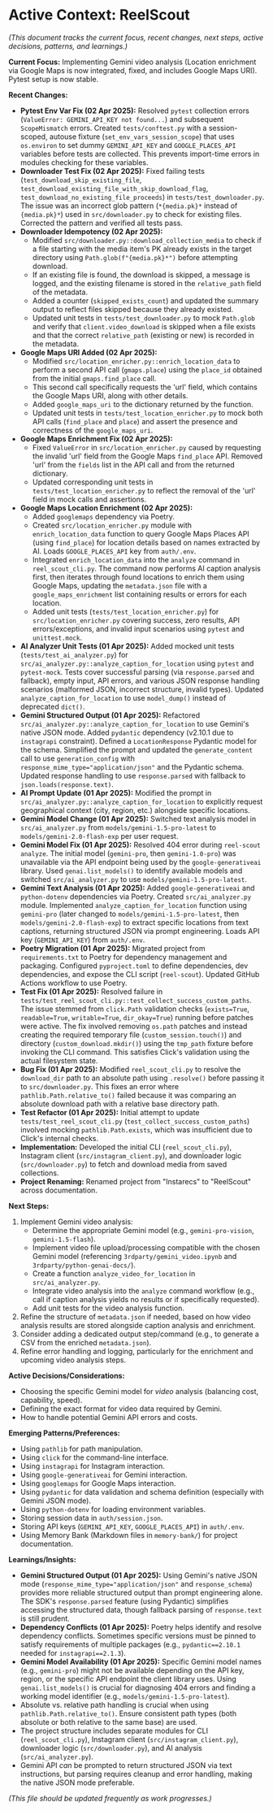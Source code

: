 # Active Context: ReelScout

*(This document tracks the current focus, recent changes, next steps, active decisions, patterns, and learnings.)*

**Current Focus:** Implementing Gemini video analysis (Location enrichment via Google Maps is now integrated, fixed, and includes Google Maps URI). Pytest setup is now stable.

**Recent Changes:**
*   **Pytest Env Var Fix (02 Apr 2025):** Resolved `pytest` collection errors (`ValueError: GEMINI_API_KEY not found...`) and subsequent `ScopeMismatch` errors. Created `tests/conftest.py` with a session-scoped, autouse fixture (`set_env_vars_session_scope`) that uses `os.environ` to set dummy `GEMINI_API_KEY` and `GOOGLE_PLACES_API` variables before tests are collected. This prevents import-time errors in modules checking for these variables.
*   **Downloader Test Fix (02 Apr 2025):** Fixed failing tests (`test_download_skip_existing_file`, `test_download_existing_file_with_skip_download_flag`, `test_download_no_existing_file_proceeds`) in `tests/test_downloader.py`. The issue was an incorrect glob pattern (`*{media.pk}*` instead of `{media.pk}*`) used in `src/downloader.py` to check for existing files. Corrected the pattern and verified all tests pass.
*   **Downloader Idempotency (02 Apr 2025):**
    *   Modified `src/downloader.py::download_collection_media` to check if a file starting with the media item's PK already exists in the target directory using `Path.glob(f"{media.pk}*")` before attempting download.
    *   If an existing file is found, the download is skipped, a message is logged, and the existing filename is stored in the `relative_path` field of the metadata.
    *   Added a counter (`skipped_exists_count`) and updated the summary output to reflect files skipped because they already existed.
    *   Updated unit tests in `tests/test_downloader.py` to mock `Path.glob` and verify that `client.video_download` is skipped when a file exists and that the correct `relative_path` (existing or new) is recorded in the metadata.
*   **Google Maps URI Added (02 Apr 2025):**
    *   Modified `src/location_enricher.py::enrich_location_data` to perform a second API call (`gmaps.place`) using the `place_id` obtained from the initial `gmaps.find_place` call.
    *   This second call specifically requests the 'url' field, which contains the Google Maps URI, along with other details.
    *   Added `google_maps_uri` to the dictionary returned by the function.
    *   Updated unit tests in `tests/test_location_enricher.py` to mock both API calls (`find_place` and `place`) and assert the presence and correctness of the `google_maps_uri`.
*   **Google Maps Enrichment Fix (02 Apr 2025):**
    *   Fixed `ValueError` in `src/location_enricher.py` caused by requesting the invalid 'url' field from the Google Maps `find_place` API. Removed 'url' from the `fields` list in the API call and from the returned dictionary.
    *   Updated corresponding unit tests in `tests/test_location_enricher.py` to reflect the removal of the 'url' field in mock calls and assertions.
*   **Google Maps Location Enrichment (02 Apr 2025):**
    *   Added `googlemaps` dependency via Poetry.
    *   Created `src/location_enricher.py` module with `enrich_location_data` function to query Google Maps Places API (using `find_place`) for location details based on names extracted by AI. Loads `GOOGLE_PLACES_API` key from `auth/.env`.
    *   Integrated `enrich_location_data` into the `analyze` command in `reel_scout_cli.py`. The command now performs AI caption analysis first, then iterates through found locations to enrich them using Google Maps, updating the `metadata.json` file with a `google_maps_enrichment` list containing results or errors for each location.
    *   Added unit tests (`tests/test_location_enricher.py`) for `src/location_enricher.py` covering success, zero results, API errors/exceptions, and invalid input scenarios using `pytest` and `unittest.mock`.
*   **AI Analyzer Unit Tests (01 Apr 2025):** Added mocked unit tests (`tests/test_ai_analyzer.py`) for `src/ai_analyzer.py::analyze_caption_for_location` using `pytest` and `pytest-mock`. Tests cover successful parsing (via `response.parsed` and fallback), empty input, API errors, and various JSON response handling scenarios (malformed JSON, incorrect structure, invalid types). Updated `analyze_caption_for_location` to use `model_dump()` instead of deprecated `dict()`.
*   **Gemini Structured Output (01 Apr 2025):** Refactored `src/ai_analyzer.py::analyze_caption_for_location` to use Gemini's native JSON mode. Added `pydantic` dependency (v2.10.1 due to `instagrapi` constraint). Defined a `LocationResponse` Pydantic model for the schema. Simplified the prompt and updated the `generate_content` call to use `generation_config` with `response_mime_type="application/json"` and the Pydantic schema. Updated response handling to use `response.parsed` with fallback to `json.loads(response.text)`.
*   **AI Prompt Update (01 Apr 2025):** Modified the prompt in `src/ai_analyzer.py::analyze_caption_for_location` to explicitly request geographical context (city, region, etc.) alongside specific locations.
*   **Gemini Model Change (01 Apr 2025):** Switched text analysis model in `src/ai_analyzer.py` from `models/gemini-1.5-pro-latest` to `models/gemini-2.0-flash-exp` per user request.
*   **Gemini Model Fix (01 Apr 2025):** Resolved 404 error during `reel-scout analyze`. The initial model (`gemini-pro`, then `gemini-1.0-pro`) was unavailable via the API endpoint being used by the `google-generativeai` library. Used `genai.list_models()` to identify available models and switched `src/ai_analyzer.py` to use `models/gemini-1.5-pro-latest`.
*   **Gemini Text Analysis (01 Apr 2025):** Added `google-generativeai` and `python-dotenv` dependencies via Poetry. Created `src/ai_analyzer.py` module. Implemented `analyze_caption_for_location` function using `gemini-pro` (later changed to `models/gemini-1.5-pro-latest`, then `models/gemini-2.0-flash-exp`) to extract specific locations from text captions, returning structured JSON via prompt engineering. Loads API key (`GEMINI_API_KEY`) from `auth/.env`.
*   **Poetry Migration (01 Apr 2025):** Migrated project from `requirements.txt` to Poetry for dependency management and packaging. Configured `pyproject.toml` to define dependencies, dev dependencies, and expose the CLI script (`reel-scout`). Updated GitHub Actions workflow to use Poetry.
*   **Test Fix (01 Apr 2025):** Resolved failure in `tests/test_reel_scout_cli.py::test_collect_success_custom_paths`. The issue stemmed from `click.Path` validation checks (`exists=True`, `readable=True`, `writable=True`, `dir_okay=True`) running before patches were active. The fix involved removing `os.path` patches and instead creating the required temporary file (`custom_session.touch()`) and directory (`custom_download.mkdir()`) using the `tmp_path` fixture before invoking the CLI command. This satisfies Click's validation using the actual filesystem state.
*   **Bug Fix (01 Apr 2025):** Modified `reel_scout_cli.py` to resolve the `download_dir` path to an absolute path using `.resolve()` before passing it to `src/downloader.py`. This fixes an error where `pathlib.Path.relative_to()` failed because it was comparing an absolute download path with a relative base directory path.
*   **Test Refactor (01 Apr 2025):** Initial attempt to update `tests/test_reel_scout_cli.py` (`test_collect_success_custom_paths`) involved mocking `pathlib.Path.exists`, which was insufficient due to Click's internal checks.
*   **Implementation:** Developed the initial CLI (`reel_scout_cli.py`), Instagram client (`src/instagram_client.py`), and downloader logic (`src/downloader.py`) to fetch and download media from saved collections.
*   **Project Renaming:** Renamed project from "Instarecs" to "ReelScout" across documentation.

**Next Steps:**
1.  Implement Gemini video analysis:
    *   Determine the appropriate Gemini model (e.g., `gemini-pro-vision`, `gemini-1.5-flash`).
    *   Implement video file upload/processing compatible with the chosen Gemini model (referencing `3rdparty/gemini_video.ipynb` and `3rdparty/python-genai-docs/`).
    *   Create a function `analyze_video_for_location` in `src/ai_analyzer.py`.
    *   Integrate video analysis into the `analyze` command workflow (e.g., call if caption analysis yields no results or if specifically requested).
    *   Add unit tests for the video analysis function.
2.  Refine the structure of `metadata.json` if needed, based on how video analysis results are stored alongside caption analysis and enrichment.
3.  Consider adding a dedicated output step/command (e.g., to generate a CSV from the enriched `metadata.json`).
4.  Refine error handling and logging, particularly for the enrichment and upcoming video analysis steps.

**Active Decisions/Considerations:**
*   Choosing the specific Gemini model for *video* analysis (balancing cost, capability, speed).
*   Defining the exact format for video data required by Gemini.
*   How to handle potential Gemini API errors and costs.

**Emerging Patterns/Preferences:**
*   Using `pathlib` for path manipulation.
*   Using `click` for the command-line interface.
*   Using `instagrapi` for Instagram interaction.
*   Using `google-generativeai` for Gemini interaction.
*   Using `googlemaps` for Google Maps interaction.
*   Using `pydantic` for data validation and schema definition (especially with Gemini JSON mode).
*   Using `python-dotenv` for loading environment variables.
*   Storing session data in `auth/session.json`.
*   Storing API keys (`GEMINI_API_KEY`, `GOOGLE_PLACES_API`) in `auth/.env`.
*   Using Memory Bank (Markdown files in `memory-bank/`) for project documentation.

**Learnings/Insights:**
*   **Gemini Structured Output (01 Apr 2025):** Using Gemini's native JSON mode (`response_mime_type="application/json"` and `response_schema`) provides more reliable structured output than prompt engineering alone. The SDK's `response.parsed` feature (using Pydantic) simplifies accessing the structured data, though fallback parsing of `response.text` is still prudent.
*   **Dependency Conflicts (01 Apr 2025):** Poetry helps identify and resolve dependency conflicts. Sometimes specific versions must be pinned to satisfy requirements of multiple packages (e.g., `pydantic==2.10.1` needed for `instagrapi==2.1.3`).
*   **Gemini Model Availability (01 Apr 2025):** Specific Gemini model names (e.g., `gemini-pro`) might not be available depending on the API key, region, or the specific API endpoint the client library uses. Using `genai.list_models()` is crucial for diagnosing 404 errors and finding a working model identifier (e.g., `models/gemini-1.5-pro-latest`).
*   Absolute vs. relative path handling is crucial when using `pathlib.Path.relative_to()`. Ensure consistent path types (both absolute or both relative to the same base) are used.
*   The project structure includes separate modules for CLI (`reel_scout_cli.py`), Instagram client (`src/instagram_client.py`), downloader logic (`src/downloader.py`), and AI analysis (`src/ai_analyzer.py`).
*   Gemini API *can* be prompted to return structured JSON via text instructions, but parsing requires cleanup and error handling, making the native JSON mode preferable.

*(This file should be updated frequently as work progresses.)*
